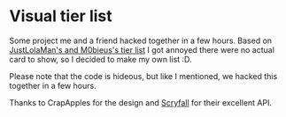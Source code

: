 # Visual tier list
Some project me and a friend hacked together in a few hours. Based on [JustLolaMan's and M0bieus's tier list](https://www.reddit.com/r/spikes/comments/d90vbq/draft_eld_draft_tier_list_from_infinite_mythic/) I got annoyed there were no actual card to show, so I decided to make my own list :D.

Please note that the code is hideous, but like I mentioned, we hacked this together in a few hours.

Thanks to CrapApples for the design and [Scryfall](https://scryfall.com/) for their excellent API.